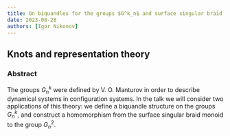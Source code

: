 ```yaml
---
title: On biquandles for the groups $G^k_n$ and surface singular braid monoid
date: 2023-08-28
authors: [Igor Nikonov]
---
```


## Knots and representation theory

### Abstract

The groups $G^k_n$ were defined by V. O. Manturov in order to describe dynamical systems in configuration systems. In the talk we will consider two applications of this theory: we define a biquandle structure on the groups $G^k_n$, and construct a homomorphism from the surface singular braid monoid to the group $G^2_n$.
  
 

 





